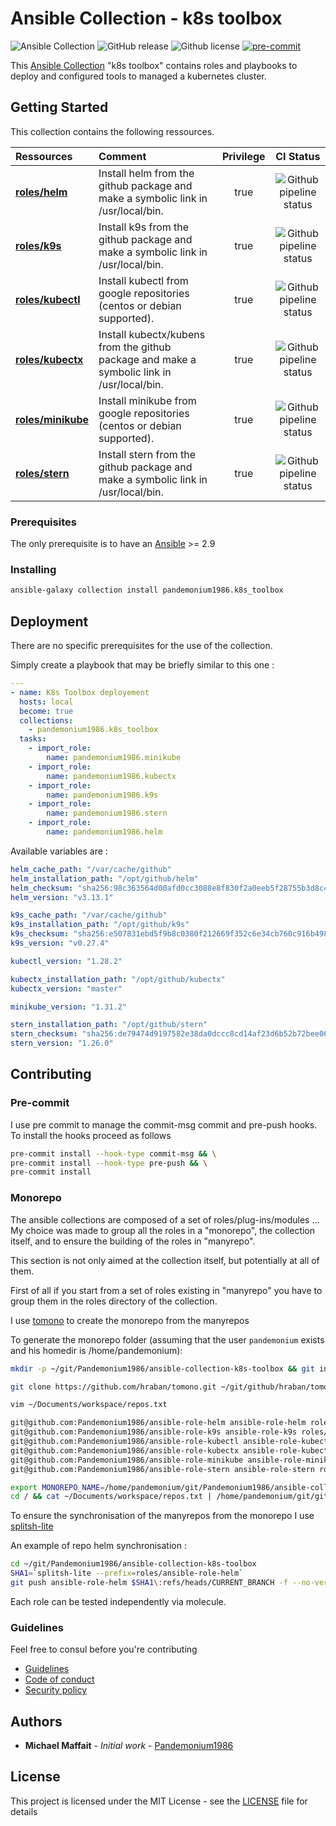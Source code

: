 # Ansible Collection - k8s toolbox

![Ansible Collection](https://img.shields.io/badge/collection-pandemonium1986.k8s__toolbox-blue?logo=ansible)
![GitHub release](https://img.shields.io/github/release/Pandemonium1986/ansible-collection-k8s-toolbox.svg?logo=github)
![Github license](https://img.shields.io/github/license/Pandemonium1986/ansible-collection-k8s-toolbox.svg?logo=github)
[![pre-commit](https://img.shields.io/badge/pre--commit-enabled-brightgreen?logo=pre-commit&logoColor=white)](https://github.com/pre-commit/pre-commit)

This [Ansible Collection](https://docs.ansible.com/ansible/latest/user_guide/collections_using.html) "k8s toolbox" contains roles and playbooks to deploy and configured tools to managed a kubernetes cluster.

## Getting Started

This collection contains the following ressources.

| Ressources                                                                     | Comment                                                                                    | Privilege |                                                    CI Status                                                     |
| :----------------------------------------------------------------------------- | :----------------------------------------------------------------------------------------- | :-------: | :--------------------------------------------------------------------------------------------------------------: |
| **[roles/helm](https://github.com/pandemonium1986/ansible-role-helm)**         | Install helm from the github package and make a symbolic link in /usr/local/bin.           |   true    |   ![Github pipeline status](https://github.com/Pandemonium1986/ansible-role-helm/workflows/Molecule/badge.svg)   |
| **[roles/k9s](https://github.com/pandemonium1986/ansible-role-k9s)**           | Install k9s from the github package and make a symbolic link in /usr/local/bin.            |   true    |   ![Github pipeline status](https://github.com/Pandemonium1986/ansible-role-k9s/workflows/Molecule/badge.svg)    |
| **[roles/kubectl](https://github.com/pandemonium1986/ansible-role-kubectl)**   | Install kubectl from google repositories (centos or debian supported).                     |   true    | ![Github pipeline status](https://github.com/Pandemonium1986/ansible-role-kubectl/workflows/Molecule/badge.svg)  |
| **[roles/kubectx](https://github.com/pandemonium1986/ansible-role-kubectx)**   | Install kubectx/kubens from the github package and make a symbolic link in /usr/local/bin. |   true    | ![Github pipeline status](https://github.com/Pandemonium1986/ansible-role-kubectx/workflows/Molecule/badge.svg)  |
| **[roles/minikube](https://github.com/pandemonium1986/ansible-role-minikube)** | Install minikube from google repositories (centos or debian supported).                    |   true    | ![Github pipeline status](https://github.com/Pandemonium1986/ansible-role-minikube/workflows/Molecule/badge.svg) |
| **[roles/stern](https://github.com/pandemonium1986/ansible-role-stern)**       | Install stern from the github package and make a symbolic link in /usr/local/bin.          |   true    |  ![Github pipeline status](https://github.com/Pandemonium1986/ansible-role-stern/workflows/Molecule/badge.svg)   |

### Prerequisites

The only prerequisite is to have an [Ansible](https://docs.ansible.com/ansible/latest/installation_guide/index.html) >= 2.9

### Installing

```sh
ansible-galaxy collection install pandemonium1986.k8s_toolbox
```

## Deployment

There are no specific prerequisites for the use of the collection.

Simply create a playbook that may be briefly similar to this one :

```yaml
---
- name: K8s Toolbox deployement
  hosts: local
  become: true
  collections:
    - pandemonium1986.k8s_toolbox
  tasks:
    - import_role:
        name: pandemonium1986.minikube
    - import_role:
        name: pandemonium1986.kubectx
    - import_role:
        name: pandemonium1986.k9s
    - import_role:
        name: pandemonium1986.stern
    - import_role:
        name: pandemonium1986.helm
```

Available variables are :

```yaml
helm_cache_path: "/var/cache/github"
helm_installation_path: "/opt/github/helm"
helm_checksum: "sha256:98c363564d00afd0cc3088e8f830f2a0eeb5f28755b3d8c48df89866374a1ed0"
helm_version: "v3.13.1"

k9s_cache_path: "/var/cache/github"
k9s_installation_path: "/opt/github/k9s"
k9s_checksum: "sha256:e507831ebd5f9b8c0380f212669f352c6e34cb760c916b498babae8be83c4392"
k9s_version: "v0.27.4"

kubectl_version: "1.28.2"

kubectx_installation_path: "/opt/github/kubectx"
kubectx_version: "master"

minikube_version: "1.31.2"

stern_installation_path: "/opt/github/stern"
stern_checksum: "sha256:de79474d9197582e38da0dccc8cd14af23d6b52b72bee06b62943c19ab95125e"
stern_version: "1.26.0"
```

## Contributing

### Pre-commit

I use pre commit to manage the commit-msg commit and pre-push hooks.
To install the hooks proceed as follows

```sh
pre-commit install --hook-type commit-msg && \
pre-commit install --hook-type pre-push && \
pre-commit install
```

### Monorepo

The ansible collections are composed of a set of roles/plug-ins/modules ...
My choice was made to group all the roles in a "monorepo", the collection itself, and to ensure the building of the roles in "manyrepo".

This section is not only aimed at the collection itself, but potentially at all of them.

First of all if you start from a set of roles existing in "manyrepo" you have to group them in the roles directory of the collection.

I use [tomono](https://github.com/hraban/tomono) to create the monorepo from the manyrepos

To generate the monorepo folder (assuming that the user `pandemonium` exists and his homedir is /home/pandemonium):

```sh
mkdir -p ~/git/Pandemonium1986/ansible-collection-k8s-toolbox && git init

git clone https://github.com/hraban/tomono.git ~/git/github/hraban/tomono

vim ~/Documents/workspace/repos.txt

git@github.com:Pandemonium1986/ansible-role-helm ansible-role-helm roles/helm
git@github.com:Pandemonium1986/ansible-role-k9s ansible-role-k9s roles/k9s
git@github.com:Pandemonium1986/ansible-role-kubectl ansible-role-kubectl roles/kubectl
git@github.com:Pandemonium1986/ansible-role-kubectx ansible-role-kubectx roles/kubectx
git@github.com:Pandemonium1986/ansible-role-minikube ansible-role-minikube roles/minikube
git@github.com:Pandemonium1986/ansible-role-stern ansible-role-stern roles/stern

export MONOREPO_NAME=/home/pandemonium/git/Pandemonium1986/ansible-collection-k8s-toolbox
cd / && cat ~/Documents/workspace/repos.txt | /home/pandemonium/git/github/hraban/tomono/tomono.sh --continue
```

To ensure the synchronisation of the manyrepos from the monorepo I use
[splitsh-lite](https://github.com/splitsh/lite)

An example of repo helm synchronisation :

```sh
cd ~/git/Pandemonium1986/ansible-collection-k8s-toolbox
SHA1=`splitsh-lite --prefix=roles/ansible-role-helm`
git push ansible-role-helm $SHA1\:refs/heads/CURRENT_BRANCH -f --no-verify
```

Each role can be tested independently via molecule.

### Guidelines

Feel free to consul before you're contributing

- [Guidelines](https://github.com/Pandemonium1986/.github/blob/main/CONTRIBUTING.md)
- [Code of conduct](https://github.com/Pandemonium1986/.github/blob/main/CODE_OF_CONDUCT.md)
- [Security policy](https://github.com/Pandemonium1986/.github/blob/main/SECURITY.md)

## Authors

- **Michael Maffait** - _Initial work_ - [Pandemonium1986](https://github.com/Pandemonium1986)

## License

This project is licensed under the MIT License - see the [LICENSE](./LICENSE) file for details
